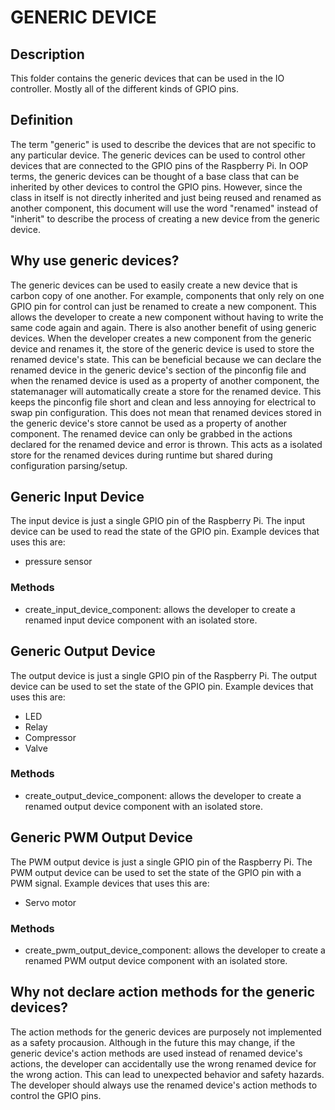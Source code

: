 # GENERIC DEVICE

## Description
This folder contains the generic devices that can be used in the IO controller. Mostly all of the different kinds of GPIO pins.

## Definition
The term "generic" is used to describe the devices that are not specific to any particular device. The generic devices can be used to control other devices that are connected to the GPIO pins of the Raspberry Pi. In OOP terms, the generic devices can be thought of a base class that can be inherited by other devices to control the GPIO pins. However, since the class in itself is not directly inherited and just being reused and renamed as another component, this document will use the word "renamed" instead of "inherit" to describe the process of creating a new device from the generic device.

## Why use generic devices?
The generic devices can be used to easily create a new device that is carbon copy of one another. For example, components that only rely on one GPIO pin for control can just be renamed to create a new component. This allows the developer to create a new component without having to write the same code again and again. There is also another benefit of using generic devices. When the developer creates a new component from the generic device and renames it, the store of the generic device is used to store the renamed device's state. This can be beneficial because we can declare the renamed device in the generic device's section of the pinconfig file and when the renamed device is used as a property of another component, the statemanager will automatically create a store for the renamed device. This keeps the pinconfig file short and clean and less annoying for electrical to swap pin configuration. This does not mean that renamed devices stored in the generic device's store cannot be used as a property of another component. The renamed device can only be grabbed in the actions declared for the renamed device and error is thrown. This acts as a isolated store for the renamed devices during runtime but shared during configuration parsing/setup.

## Generic Input Device
The input device is just a single GPIO pin of the Raspberry Pi.
The input device can be used to read the state of the GPIO pin.
Example devices that uses this are:
- pressure sensor

### Methods
* create_input_device_component: allows the developer to create a renamed input device component with an isolated store.

## Generic Output Device
The output device is just a single GPIO pin of the Raspberry Pi.
The output device can be used to set the state of the GPIO pin.
Example devices that uses this are:
- LED
- Relay
- Compressor
- Valve

### Methods
* create_output_device_component: allows the developer to create a renamed output device component with an isolated store.

## Generic PWM Output Device
The PWM output device is just a single GPIO pin of the Raspberry Pi. The PWM output device can be used to set the state of the GPIO pin with a PWM signal.
Example devices that uses this are:
- Servo motor

### Methods
* create_pwm_output_device_component: allows the developer to create a renamed PWM output device component with an isolated store.

## Why not declare action methods for the generic devices?
The action methods for the generic devices are purposely not implemented as a safety procausion. Although in the future this may change, if the generic device's action methods are used instead of renamed device's actions, the developer can accidentally use the wrong renamed device for the wrong action. This can lead to unexpected behavior and safety hazards. The developer should always use the renamed device's action methods to control the GPIO pins.